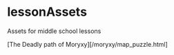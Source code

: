 # lessonAssets
Assets for middle school lessons

[The Deadly path of Moryxy][/moryxy/map_puzzle.html]
